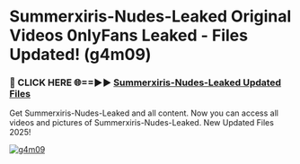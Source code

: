 # Summerxiris-Nudes-Leaked Original Videos 0nlyFans Leaked - Files Updated! (g4m09)

<h3>🔴 CLICK HERE 🌐==►► <a href="https://tinyurl.com/52m3yx9h" rel="nofollow">Summerxiris-Nudes-Leaked Updated Files</a></h3>

Get Summerxiris-Nudes-Leaked and all content. Now you can access all videos and pictures of Summerxiris-Nudes-Leaked. New Updated Files 2025!

[![g4m09](https://i.imgur.com/TnHtlc8.gif)](https://tinyurl.com/52m3yx9h)
